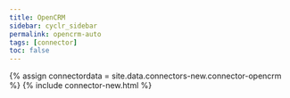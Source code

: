 ```yaml
---
title: OpenCRM
sidebar: cyclr_sidebar
permalink: opencrm-auto
tags: [connector]
toc: false
---
```

{% assign connectordata = site.data.connectors-new.connector-opencrm %}
{% include connector-new.html %}	